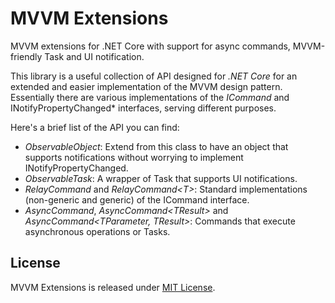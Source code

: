 # MVVM Extensions
MVVM extensions for .NET Core with support for async commands, MVVM-friendly Task and UI notification.

This library is a useful collection of API designed for *.NET Core* for an extended and easier implementation of the MVVM design pattern.
Essentially there are various implementations of the *ICommand* and INotifyPropertyChanged* interfaces, serving different purposes.

Here's a brief list of the API you can find:
- *ObservableObject*: Extend from this class to have an object that supports notifications without worrying to implement INotifyPropertyChanged.
- *ObservableTask*: A wrapper of Task that supports UI notifications.
- *RelayCommand* and *RelayCommand\<T\>*: Standard implementations (non-generic and generic) of the ICommand interface.
- *AsyncCommand*, *AsyncCommand\<TResult\>* and *AsyncCommand\<TParameter, TResult\>*: Commands that execute asynchronous operations or Tasks.



## License

MVVM Extensions is released under [MIT License](https://github.com/TommasoScalici/MVVMExtensions/blob/master/LICENSE.md).
